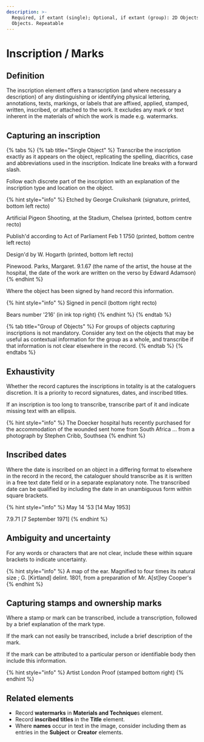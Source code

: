 ```yaml
---
description: >-
  Required, if extant (single); Optional, if extant (group): 2D Objects, 3D
  Objects. Repeatable
---
```


# Inscription / Marks

## Definition

The inscription element offers a transcription \(and where necessary a description\) of any distinguishing or identifying physical lettering, annotations, texts, markings, or labels that are affixed, applied, stamped, written, inscribed, or attached to the work. It excludes any mark or text inherent in the materials of which the work is made e.g. watermarks.

## Capturing an inscription

{% tabs %}
{% tab title="Single Object" %}
Transcribe the inscription exactly as it appears on the object, replicating the spelling, diacritics, case and abbreviations used in the inscription. Indicate line breaks with a forward slash.

Follow each discrete part of the inscription with an explanation of the inscription type and location on the object.

{% hint style="info" %}
Etched by George Cruikshank \(signature, printed, bottom left recto\)

Artificial Pigeon Shooting, at the Stadium, Chelsea \(printed, bottom centre recto\)

Publish'd according to Act of Parliament Feb 1 1750 \(printed, bottom centre left recto\)

Design'd by W. Hogarth \(printed, bottom left recto\) 

Pinewood. Parks, Margaret. 9.1.67 \(the name of the artist, the house at the hospital, the date of the work are written on the verso by Edward Adamson\)
{% endhint %}

Where the object has been signed by hand record this information. 

{% hint style="info" %}
Signed in pencil \(bottom right recto\)

Bears number '216' \(in ink top right\)
{% endhint %}
{% endtab %}

{% tab title="Group of Objects" %}
For groups of objects capturing inscriptions is not mandatory. Consider any text on the objects that may be useful as contextual information for the group as a whole, and transcribe if that information is not clear elsewhere in the record. 
{% endtab %}
{% endtabs %}

## Exhaustivity

Whether the record captures the inscriptions in totality is at the cataloguers discretion. It is a priority to record signatures, dates, and inscribed titles.

If an inscription is too long to transcribe, transcribe part of it and indicate missing text with an ellipsis.

{% hint style="info" %}
The Doecker hospital huts recently purchased for the accommodation of the wounded sent home from South Africa ... from a photograph by Stephen Cribb, Southsea
{% endhint %}

## Inscribed dates

Where the date is inscribed on an object in a differing format to elsewhere in the record in the record, the cataloguer should transcribe as it is written in a free text date field or in a separate explanatory note. The transcribed date can be qualified by including the date in an unambiguous form within square brackets.

{% hint style="info" %}
May 14 '53 \[14 May 1953\]

7.9.71 \[7 September 1971\]
{% endhint %}

## Ambiguity and uncertainty

For any words or characters that are not clear, include these within square brackets to indicate uncertainty.

{% hint style="info" %}
A map of the ear. Magnified to four times its natural size ; G. \[Kirtland\] delint. 1801, from a preparation of Mr. A\[st\]ley Cooper's
{% endhint %}

## Capturing stamps and ownership marks

Where a stamp or mark can be transcribed, include a transcription, followed by a brief explanation of the mark type.

If the mark can not easily be transcribed, include a brief description of the mark.

If the mark can be attributed to a particular person or identifiable body then include this information. 

{% hint style="info" %}
Artist London Proof \(stamped bottom right\)
{% endhint %}

## Related elements

* Record **watermarks** in **Materials and Technique**s element.
* Record **inscribed titles** in the **Title** element. 
* Where **names** occur in text in the image, consider including them as entries in the **Subject** or **Creator** elements.  


